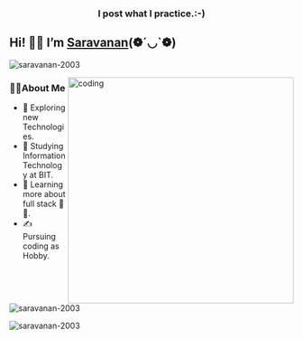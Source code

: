 <!DOCTYPE html>
<html>
<body>
<h3 align="center">I post what I practice.:-)</h3>
<h2>Hi! 👋🏿 I’m  <a href="https://saravanan-2003.github.io/Portfolio/" rel="nofollow">Saravanan</a>(❁´◡`❁)</h2>
    <p align="left"> <img src="https://komarev.com/ghpvc/?username=saravanan-2003&label=Profile%20views&color=0e75b6&style=flat" alt="saravanan-2003" /> </p>
    <img align="right"  alt="coding" width="400" src="https://cdn.dribbble.com/users/1787323/screenshots/7139783/media/2de4b74e7998213b41266e7e6a7edf1a.png?compress=1&resize=400x300&vertical=center">
<h3>👩‍💻About Me</h3>
<ul>
    <li>
        🤔 Exploring new Technologies.
    </li>
    <li>
        🏫 Studying Information Technology at BIT.
    </li>
    <li>
        📑 Learning more about full stack 🚀🚀.
    </li>
    <li>
        ✍️ Pursuing coding as Hobby.
    </li>
</ul>
</p>

<p><img float="right" src="https://github-readme-stats.vercel.app/api?username=saravanan-2003&show_icons=true&locale=en" alt="saravanan-2003" /></p> 

<p><img float="center" src="https://github-readme-streak-stats.herokuapp.com/?user=saravanan-2003&" alt="saravanan-2003" /></p>
</body>
</html>

